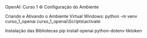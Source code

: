 OpenAI: Curso 1
⚙️ Configuração do Ambiente

Criando e Ativando o Ambiente Virtual
Windows:
python -m venv curso_1_openai
curso_1_openai\Scripts\activate

Instalação das Bibliotecas
pip install openai python-dotenv tiktoken